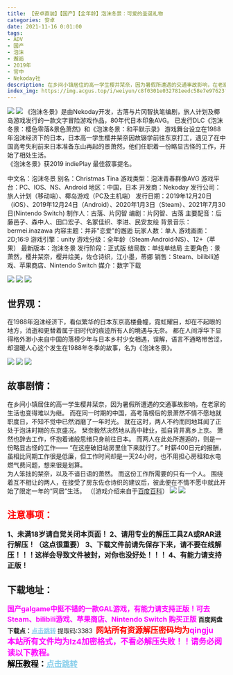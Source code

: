 ```yaml
---
title: 【安卓直装】【国产】【全年龄】泡沫冬景：可爱的圣诞礼物 
categories: 安卓
date: 2021-11-16 0:01:00
tags:
- ADV
- 国产
- 泡沫
- 邂逅
- 2019年
- 官中
- Nekoday社
description: 在乡间小镇居住的高一学生樱井栞奈，因为暑假所遭遇的交通事故影响，在老家的生活也变得难以为继。而在同一时期的中国，高考落榜后的景萧然不情不愿地就职度日，不知不觉中已然消磨了一年时光。    
index_img: https://img.acgus.top/i/weiyun/c8f0301e032781eedc58e7e97623f0ec6ecea7140341736d6069f6e42e50db2a86dfee6a67929f67bb6195e9e4b99593.webp
---
```

![](https://img.acgus.top/i/2023/12/b064873b94194719.webp)
![](https://img.acgus.top/i/2023/12/390a0044db194722.webp)
《泡沫冬景》是由Nekoday开发，古落与片冈智执笔编剧，旅人计划及椰岛游戏发行的一款文字冒险游戏作品，80年代日本印象AVG。
已发行DLC《泡沫冬景：樱色零落&景色萧然》和《泡沫冬景：和平默示录》
游戏舞台设立在1988年泡沫经济下的日本，日本高一学生樱井栞奈因故辍学前往东京打工，遇见了在中国高考失利前来日本准备东山再起的景萧然，他们任职着一份略显古怪的工作，开始了相处生活。   
《泡沫冬景》获2019 indiePlay 最佳叙事提名。

中文名：泡沫冬景
别名：Christmas Tina
游戏类型：泡沫青春群像AVG
游戏平台：PC、IOS、NS、Android
地区：中国，日本
开发商：Nekoday
发行公司：旅人计划（移动端）、椰岛游戏（PC及主机端）
发行日期：2019年12月20日（iOS）、2019年12月24日（Android）、2020年1月3日（Steam）、2021年7月30日(Nintendo Switch)
制作人：古落、片冈智
编剧：片冈智、古落
主要配音：后藤邑子、森中人、田口宏子、名冢佳织、李进、民安友绘
背景音乐：bermei.inazawa
内容主题：并非"恋爱"的邂逅
玩家人数：单人
游戏画面：2D;16:9
游戏引擎：unity
游戏分级：全年龄（Steam·Android·NS）、12+（苹果）
最新版本：泡沫冬景
发行阶段：正式版
结局数：单线单结局
主要角色：景萧然，樱井栞奈，樱井绘美，佐仓诗织，江小墨，蒂娜
销售：Steam、bilibili游戏、苹果商店、Nintendo Switch 
媒介：数字下载

![](https://img.acgus.top/i/2023/12/ef2fa2a530194726.webp)
![](https://img.acgus.top/i/2023/12/8e64477b68194931.webp)
![](https://img.acgus.top/i/2023/12/9970c7a3c3194729.webp)
## **世界观：**
在1988年泡沫经济下，看似繁华的日本东京高楼叠幢，霓虹耀目，却在不起眼的地方，消逝和更替着属于旧时代的痕迹所有人的境遇与无奈。
都在人间浮华下显得格外渺小来自中国的落榜少年与日本乡村少女相遇，误解，语言不通略带苦涩，却温暖人心这个发生在1988年冬季的故事，名为《泡沫冬景》。

![](https://img.acgus.top/i/2023/12/9598d32421194732.webp)
![](https://img.acgus.top/i/2023/12/943880ec89194735.webp)
![](https://img.acgus.top/i/2023/12/cef6677e8d194738.webp)
## **故事剧情：**
在乡间小镇居住的高一学生樱井栞奈，因为暑假所遭遇的交通事故影响，在老家的生活也变得难以为继。
而在同一时期的中国，高考落榜后的景萧然不情不愿地就职度日，不知不觉中已然消磨了一年时光。
就在这时，两人不约而同地耳闻了正处于泡沫时期的东京盛况。
栞奈毅然决然地从高中肄业，孤自背井离乡上京。
萧然也辞去工作，怀抱着诸般思绪只身前往日本。
而两人在此处所邂逅的，则是一份略显古怪的工作——
“在这座破旧站房里住下来就行了。”
时薪400日元的报酬，虽相比同期工作很是低廉，但工作时间却是一天24小时，也不用担心房租和水电燃气费问题，想来很是划算。  
为人笨拙的栞奈，以及不谙日语的萧然。
而这份工作所需要的只有一个人。
围绕着互不相让的两人，在接受了房东佐仓诗织的建议后，彼此便在不情不愿中就此开始了限定一年的“同居”生活。
（[游戏介绍来自于[百度百科](https://baike.baidu.com/item/%E6%B3%A1%E6%B2%AB%E5%86%AC%E6%99%AF/23700271?fromtitle=%E5%8F%AF%E7%88%B1%E7%9A%84%E5%9C%A3%E8%AF%9E%E7%A4%BC%E7%89%A9%EF%BC%9A%E6%B3%A1%E6%B2%AB%E5%86%AC%E6%99%AF&fromid=24218095&fr=aladdin)）
![](https://img.acgus.top/i/2023/12/3f912a7a01194750.webp)
![](https://img.acgus.top/i/2023/12/937884dcdc194748.webp)





## <font color=#FF0000 >注意事项：</font>
<font size=3><b>1、未满18岁请自觉关闭本页面！
2、请用专业的解压工具ZA或RAR进行解压！（这点很重要）
3、下载文件前请先保存下来，请不要在线解压！！！这样会导致文件被封，对你也没好处！！！
4、有能力请支持正版！</b></font>

## 下载地址：
<font color=#FF00FF size=3>**国产galgame中挺不错的一款GAL游戏，有能力请支持正版！可去Steam、bilibili游戏、苹果商店、Nintendo Switch 购买正版**</font>
<b>百度网盘下载点：</b><a href="https://pan.baidu.com/s/1X_sBgoBndeI5D1Ui9Q8rKg?pwd=3383" style="color: #87CEEB;"><b>点击跳转</b></a> 提取码:3383
<a style="padding: 0" href="https://post.qingju.org/AD/"><img style="max-width:100%" src="https://img.acgus.top/i/2024/07/478f689b8021d8d499ab43d21acf137a.gif" alt=""></a>
<b><font color=#FF0000 size=4>网站所有资源解压密码均为</b></font><b><font color=#FF00FF size=4>qingju</font><font color=#FF0000 ></font></b><br><b><font color=#FF00FF size=4>本站所有文件均为lz4加密格式，不看必解压失败！！请务必阅读以下教程。</b></font><br><b><font color=#000 size=4>解压教程：</b><a href="https://post.qingju.org/tutorial/000/" style="color: #87CEEB;"><b>点击跳转</b></a>